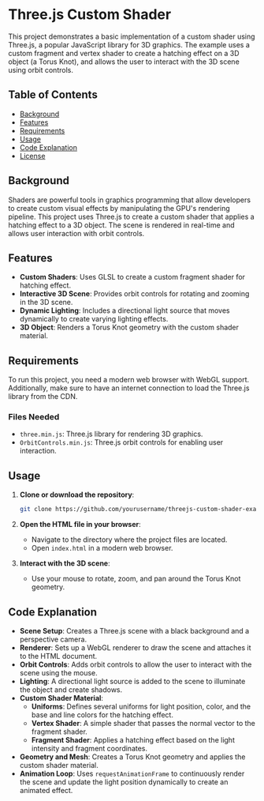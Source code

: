 # Three.js Custom Shader

This project demonstrates a basic implementation of a custom shader using Three.js, a popular JavaScript library for 3D graphics. The example uses a custom fragment and vertex shader to create a hatching effect on a 3D object (a Torus Knot), and allows the user to interact with the 3D scene using orbit controls.

## Table of Contents
- [Background](#background)
- [Features](#features)
- [Requirements](#requirements)
- [Usage](#usage)
- [Code Explanation](#code-explanation)
- [License](#license)

## Background

Shaders are powerful tools in graphics programming that allow developers to create custom visual effects by manipulating the GPU's rendering pipeline. This project uses Three.js to create a custom shader that applies a hatching effect to a 3D object. The scene is rendered in real-time and allows user interaction with orbit controls.

## Features

- **Custom Shaders**: Uses GLSL to create a custom fragment shader for hatching effect.
- **Interactive 3D Scene**: Provides orbit controls for rotating and zooming in the 3D scene.
- **Dynamic Lighting**: Includes a directional light source that moves dynamically to create varying lighting effects.
- **3D Object**: Renders a Torus Knot geometry with the custom shader material.

## Requirements

To run this project, you need a modern web browser with WebGL support. Additionally, make sure to have an internet connection to load the Three.js library from the CDN.

### Files Needed
- `three.min.js`: Three.js library for rendering 3D graphics.
- `OrbitControls.min.js`: Three.js orbit controls for enabling user interaction.

## Usage

1. **Clone or download the repository**:
   ```bash
   git clone https://github.com/yourusername/threejs-custom-shader-example.git
   ```

2. **Open the HTML file in your browser**:
   - Navigate to the directory where the project files are located.
   - Open `index.html` in a modern web browser.

3. **Interact with the 3D scene**:
   - Use your mouse to rotate, zoom, and pan around the Torus Knot geometry.

## Code Explanation

- **Scene Setup**: Creates a Three.js scene with a black background and a perspective camera.
- **Renderer**: Sets up a WebGL renderer to draw the scene and attaches it to the HTML document.
- **Orbit Controls**: Adds orbit controls to allow the user to interact with the scene using the mouse.
- **Lighting**: A directional light source is added to the scene to illuminate the object and create shadows.
- **Custom Shader Material**:
  - **Uniforms**: Defines several uniforms for light position, color, and the base and line colors for the hatching effect.
  - **Vertex Shader**: A simple shader that passes the normal vector to the fragment shader.
  - **Fragment Shader**: Applies a hatching effect based on the light intensity and fragment coordinates.
- **Geometry and Mesh**: Creates a Torus Knot geometry and applies the custom shader material.
- **Animation Loop**: Uses `requestAnimationFrame` to continuously render the scene and update the light position dynamically to create an animated effect.

